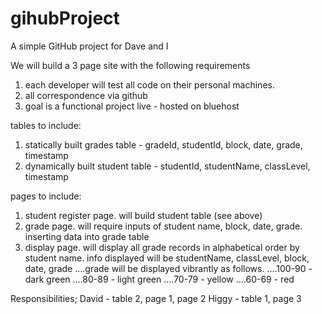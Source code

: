 # gihubProject
A simple GitHub project for Dave and I

We will build a 3 page site with the following requirements
1. each developer will test all code on their personal machines.
2. all correspondence via github
3. goal is a functional project live - hosted on bluehost

tables to include:
1. statically built grades table - gradeId, studentId, block, date, grade, timestamp
2. dynamically built student table - studentId, studentName, classLevel, timestamp

pages to include:
1. student register page. will build student table (see above)
2. grade page. will require inputs of student name, block, date, grade. inserting data into grade table
3. display page. will display all grade records in alphabetical order by student name. info displayed will be studentName, classLevel, block, date, grade
 ....grade will be displayed vibrantly as follows.
 ....100-90 - dark green
 ....80-89 - light green
 ....70-79 - yellow
 ....60-69 - red
 
 
 Responsibilities;
 David - table 2, page 1, page 2
 Higgy - table 1, page 3
 

